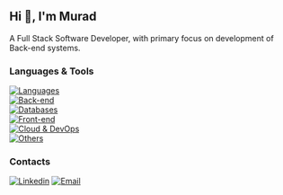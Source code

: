 ## Hi 👋, I'm Murad

A Full Stack Software Developer, with primary focus on development of Back-end systems.

### Languages & Tools

[![Languages](https://skillicons.dev/icons?i=java,js,ts,py)](#languages--tools)  
[![Back-end](https://skillicons.dev/icons?i=spring,maven,hibernate,kafka,nodejs,express,nestjs)](#languages--tools)  
[![Databases](https://skillicons.dev/icons?i=postgres,mysql,mongodb,redis)](#languages--tools)  
[![Front-end](https://skillicons.dev/icons?i=react,tailwind,jquery,html,css)](#languages--tools)  
[![Cloud & DevOps](https://skillicons.dev/icons?i=aws,gcp,linux,ubuntu,jenkins,docker,kubernetes,bash,nginx,github)](#languages--tools)  
[![Others](https://skillicons.dev/icons?i=eclipse,vscode,vim,neovim)](#languages--tools)

### Contacts

[![Linkedin](https://img.shields.io/badge/LinkedIn-0077B5?style=for-the-badge&logo=linkedin&logoColor=white)](https://www.linkedin.com/in/muradtech)
[![Email](https://img.shields.io/badge/Gmail-D14836?style=for-the-badge&logo=gmail&logoColor=white)](mailto:muradjummy@gmail.com)
